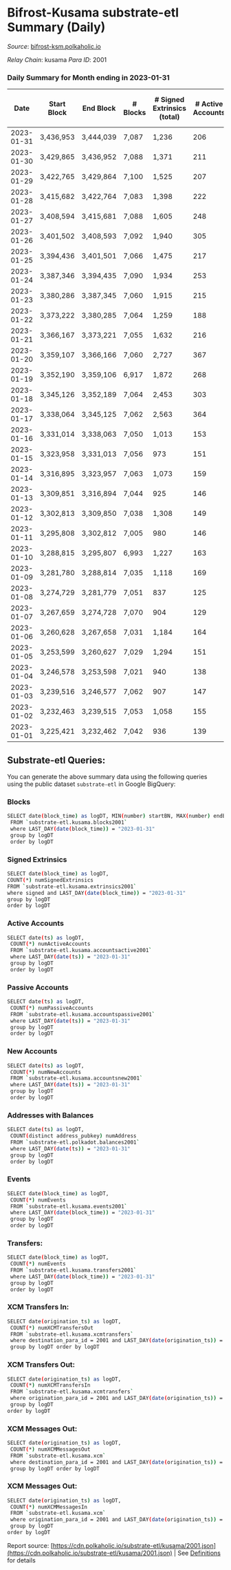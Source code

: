 # Bifrost-Kusama substrate-etl Summary (Daily)

_Source_: [bifrost-ksm.polkaholic.io](https://bifrost-ksm.polkaholic.io)

*Relay Chain*: kusama
*Para ID*: 2001



### Daily Summary for Month ending in 2023-01-31


| Date | Start Block | End Block | # Blocks | # Signed Extrinsics (total) | # Active Accounts | # Passive | # New | # Addresses with Balances | # Events | # Transfers | # XCM Transfers In | # XCM Transfers Out | # XCM In | # XCM Out | Issues | 
| ---- | ----------- | --------- | -------- | --------------------------- | ----------------- | --------- | ----- | ------------------------- | -------- | ----------- | ------------------ | ------------------- | -------- | --------- | ------ |
| 2023-01-31 | 3,436,953 | 3,444,039 | 7,087 | 1,236 | 206 | 533 | 11 | 101,184 | 49,775 | 13,047 ($517,698.64) | 73 ($24,956.55) | 66 ($21,501.60) | 79 | 92 |  |
| 2023-01-30 | 3,429,865 | 3,436,952 | 7,088 | 1,371 | 211 | 546 | 10 | 101,174 | 49,144 | 12,340 ($813,966.57) | 97 ($35,064.15) | 77 ($36,160.83) | 98 | 125 |  |
| 2023-01-29 | 3,422,765 | 3,429,864 | 7,100 | 1,525 | 207 | 527 | 10 | 101,169 | 52,591 | 13,512 ($611,531.55) | 110 ($58,821.84) | 78 ($25,804.31) | 109 | 136 |  |
| 2023-01-28 | 3,415,682 | 3,422,764 | 7,083 | 1,398 | 222 | 547 | 12 | 101,160 | 51,608 | 13,441 ($781,831.68) | 93 ($36,770.16) | 84 ($239,637.28) | 96 | 142 |  |
| 2023-01-27 | 3,408,594 | 3,415,681 | 7,088 | 1,605 | 248 | 544 | 12 | 101,150 | 53,112 | 13,666 ($679,015.23) | 114 ($38,033.47) | 103 ($33,496.04) | 131 | 145 |  |
| 2023-01-26 | 3,401,502 | 3,408,593 | 7,092 | 1,940 | 305 | 550 | 19 | 101,140 | 56,707 | 14,433 ($1,057,423.50) | 127 ($64,942.05) | 107 ($42,664.12) | 156 | 152 |  |
| 2023-01-25 | 3,394,436 | 3,401,501 | 7,066 | 1,475 | 217 | 548 | 17 | 101,124 | 50,733 | 12,746 ($518,886.65) | 124 ($43,425.65) | 102 ($34,475.49) | 136 | 150 |  |
| 2023-01-24 | 3,387,346 | 3,394,435 | 7,090 | 1,934 | 253 | 548 | 17 | 101,110 | 56,489 | 14,188 ($807,819.29) | 143 ($65,573.81) | 138 ($37,714.74) | 165 | 189 |  |
| 2023-01-23 | 3,380,286 | 3,387,345 | 7,060 | 1,915 | 215 | 549 | 14 | 101,098 | 57,106 | 14,635 ($995,362.70) | 175 ($101,814.91) | 202 ($58,105.91) | 216 | 259 |  |
| 2023-01-22 | 3,373,222 | 3,380,285 | 7,064 | 1,259 | 188 | 554 | 13 | 101,088 | 51,577 | 13,841 ($511,029.79) | 109 ($19,651.37) | 78 ($35,472.80) | 109 | 112 |  |
| 2023-01-21 | 3,366,167 | 3,373,221 | 7,055 | 1,632 | 216 | 541 | 11 | 101,077 | 54,688 | 13,906 ($643,251.47) | 110 ($110,244.11) | 106 ($25,034.49) | 111 | 149 |  |
| 2023-01-20 | 3,359,107 | 3,366,166 | 7,060 | 2,727 | 367 | 551 | 37 | 101,067 | 64,172 | 14,576 ($1,796,829.56) | 256 ($325,519.31) | 187 ($246,709.45) | 264 | 330 |  |
| 2023-01-19 | 3,352,190 | 3,359,106 | 6,917 | 1,872 | 268 | 554 | 11 | 101,035 | 57,378 | 14,944 ($1,066,067.68) | 159 ($59,885.76) | 138 ($38,594.20) | 173 | 170 |  |
| 2023-01-18 | 3,345,126 | 3,352,189 | 7,064 | 2,453 | 303 | 566 | 17 | 101,027 | 63,082 | 15,604 ($1,592,192.40) | 212 ($137,520.73) | 216 ($107,358.92) | 228 | 246 |  |
| 2023-01-17 | 3,338,064 | 3,345,125 | 7,062 | 2,563 | 364 | 566 | 22 | 101,016 | 61,429 | 14,715 ($1,357,066.67) | 216 ($83,153.19) | 218 ($52,447.78) | 243 | 236 |  |
| 2023-01-16 | 3,331,014 | 3,338,063 | 7,050 | 1,013 | 153 | 572 | 10 | 101,002 | 49,957 | 13,729 ($311,675.81) | 58 ($1,853.67) | 42 ($105,770.67) | 61 | 71 |  |
| 2023-01-15 | 3,323,958 | 3,331,013 | 7,056 | 973 | 151 | 559 | 4 | 100,994 | 49,666 | 13,703 ($130,017.10) | 52 ($8,179.37) | 25 ($4,324.08) | 49 | 48 |  |
| 2023-01-14 | 3,316,895 | 3,323,957 | 7,063 | 1,073 | 159 | 559 | 4 | 100,992 | 50,865 | 13,906 ($146,048.45) | 104 ($14,030.92) | 66 ($25,003.78) | 94 | 83 |  |
| 2023-01-13 | 3,309,851 | 3,316,894 | 7,044 | 925 | 146 | 574 | 5 | 100,990 | 47,021 | 12,641 ($110,029.25) | 51 ($11,201.27) | 27 ($5,870.33) | 47 | 53 |  |
| 2023-01-12 | 3,302,813 | 3,309,850 | 7,038 | 1,308 | 149 | 567 | 2 | 100,987 | 52,170 | 13,835 ($152,221.13) | 50 ($18,119.94) | 39 ($23,922.31) | 59 | 74 |  |
| 2023-01-11 | 3,295,808 | 3,302,812 | 7,005 | 980 | 146 | 565 | 4 | 100,986 | 49,687 | 13,603 ($117,465.86) | 39 ($2,226.86) | 26 ($7,458.34) | 43 | 56 |  |
| 2023-01-10 | 3,288,815 | 3,295,807 | 6,993 | 1,227 | 163 | 572 | 5 | 100,982 | 49,405 | 12,796 ($176,695.64) | 27 ($8,546.78) | 16 ($8,270.35) | 27 | 34 |  |
| 2023-01-09 | 3,281,780 | 3,288,814 | 7,035 | 1,118 | 169 | 570 | 11 | 100,978 | 50,961 | 13,785 ($144,335.22) | 53 ($11,345.61) | 30 ($41,428.76) | 57 | 60 |  |
| 2023-01-08 | 3,274,729 | 3,281,779 | 7,051 | 837 | 125 | 552 | 5 | 100,968 | 48,550 | 13,466 ($62,939.89) | 37 ($2,377.35) | 9 ($6,644.72) | 38 | 37 |  |
| 2023-01-07 | 3,267,659 | 3,274,728 | 7,070 | 904 | 129 | 573 | 4 | 100,966 | 48,628 | 13,566 ($74,419.98) | 32 ($1,578.04) | 6 ($107.29) | 30 | 27 |  |
| 2023-01-06 | 3,260,628 | 3,267,658 | 7,031 | 1,184 | 164 | 564 | 8 | 100,964 | 47,877 | 12,659 ($192,701.82) | 43 ($3,844.95) | 20 ($1,199.60) | 43 | 40 |  |
| 2023-01-05 | 3,253,599 | 3,260,627 | 7,029 | 1,294 | 151 | 570 | 4 | 100,956 | 52,606 | 13,717 ($123,422.45) | 52 ($5,254.95) | 26 ($6,679.63) | 55 | 59 |  |
| 2023-01-04 | 3,246,578 | 3,253,598 | 7,021 | 940 | 138 | 581 | 4 | 100,954 | 49,782 | 13,782 ($38,538.94) | 62 ($8,147.24) | 38 ($4,980.20) | 63 | 71 |  |
| 2023-01-03 | 3,239,516 | 3,246,577 | 7,062 | 907 | 147 | 571 | 8 | 100,953 | 49,477 | 13,772 ($41,806.71) | 42 ($1,490.61) | 29 ($8,058.18) | 43 | 56 |  |
| 2023-01-02 | 3,232,463 | 3,239,515 | 7,053 | 1,058 | 155 | 579 | 6 | 100,945 | 48,856 | 12,866 ($22,870.06) | 65 ($5,186.97) | 25 ($5,543.18) | 66 | 61 |  |
| 2023-01-01 | 3,225,421 | 3,232,462 | 7,042 | 936 | 139 | 580 | 1 | 100,939 | 50,350 | 13,973 ($74,490.79) | 81 ($23,536.83) | 47 ($6,584.69) | 82 | 87 |  |

## Substrate-etl Queries:
You can generate the above summary data using the following queries using the public dataset `substrate-etl` in Google BigQuery:

### Blocks
```bash
SELECT date(block_time) as logDT, MIN(number) startBN, MAX(number) endBN, COUNT(*) numBlocks 
 FROM `substrate-etl.kusama.blocks2001`  
 where LAST_DAY(date(block_time)) = "2023-01-31" 
 group by logDT 
 order by logDT
```

### Signed Extrinsics
```bash
SELECT date(block_time) as logDT, 
COUNT(*) numSignedExtrinsics 
FROM `substrate-etl.kusama.extrinsics2001`  
where signed and LAST_DAY(date(block_time)) = "2023-01-31" 
group by logDT 
order by logDT
```

### Active Accounts
```bash
SELECT date(ts) as logDT, 
 COUNT(*) numActiveAccounts 
 FROM `substrate-etl.kusama.accountsactive2001` 
 where LAST_DAY(date(ts)) = "2023-01-31" 
 group by logDT 
 order by logDT
```

### Passive Accounts
```bash
SELECT date(ts) as logDT, 
 COUNT(*) numPassiveAccounts 
 FROM `substrate-etl.kusama.accountspassive2001` 
 where LAST_DAY(date(ts)) = "2023-01-31" 
 group by logDT 
 order by logDT
```

### New Accounts
```bash
SELECT date(ts) as logDT, 
 COUNT(*) numNewAccounts 
 FROM `substrate-etl.kusama.accountsnew2001` 
 where LAST_DAY(date(ts)) = "2023-01-31" 
 group by logDT
 order by logDT
```

### Addresses with Balances
```bash
SELECT date(ts) as logDT,
 COUNT(distinct address_pubkey) numAddress 
 FROM `substrate-etl.polkadot.balances2001` 
 where LAST_DAY(date(ts)) = "2023-01-31" 
 group by logDT 
 order by logDT
```

### Events
```bash
SELECT date(block_time) as logDT, 
 COUNT(*) numEvents 
 FROM `substrate-etl.kusama.events2001` 
 where LAST_DAY(date(block_time)) = "2023-01-31" 
 group by logDT 
 order by logDT
```

### Transfers:
```bash
SELECT date(block_time) as logDT, 
 COUNT(*) numEvents 
 FROM `substrate-etl.kusama.transfers2001` 
 where LAST_DAY(date(block_time)) = "2023-01-31" 
 group by logDT 
 order by logDT
```

### XCM Transfers In:
```bash
SELECT date(origination_ts) as logDT, 
 COUNT(*) numXCMTransfersOut 
 FROM `substrate-etl.kusama.xcmtransfers` 
 where destination_para_id = 2001 and LAST_DAY(date(origination_ts)) = "2023-01-31" 
 group by logDT order by logDT
```

### XCM Transfers Out:
```bash
SELECT date(origination_ts) as logDT, 
 COUNT(*) numXCMTransfersIn 
 FROM `substrate-etl.kusama.xcmtransfers` 
 where origination_para_id = 2001 and LAST_DAY(date(origination_ts)) = "2023-01-31" 
 group by logDT 
order by logDT
```

### XCM Messages Out:
```bash
SELECT date(origination_ts) as logDT, 
 COUNT(*) numXCMMessagesOut 
 FROM `substrate-etl.kusama.xcm` 
 where destination_para_id = 2001 and LAST_DAY(date(origination_ts)) = "2023-01-31" 
 group by logDT order by logDT
```

### XCM Messages Out:
```bash
SELECT date(origination_ts) as logDT, 
 COUNT(*) numXCMMessagesIn 
 FROM `substrate-etl.kusama.xcm` 
 where origination_para_id = 2001 and LAST_DAY(date(origination_ts)) = "2023-01-31" 
 group by logDT 
order by logDT
```


Report source: [https://cdn.polkaholic.io/substrate-etl/kusama/2001.json](https://cdn.polkaholic.io/substrate-etl/kusama/2001.json) | See [Definitions](/DEFINITIONS.md) for details
